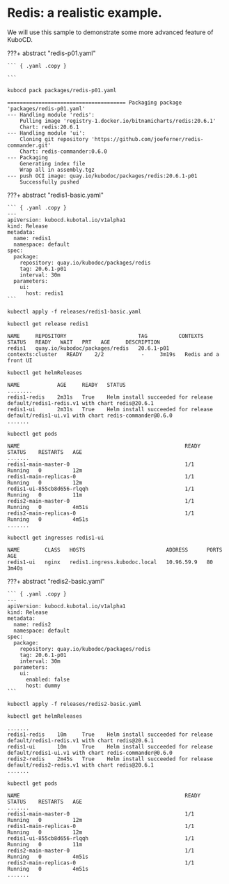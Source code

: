 
# Redis: a realistic example.


We will use this sample to demonstrate some more advanced feature of KuboCD.


???+ abstract "redis-p01.yaml"

    ``` { .yaml .copy }

    ```


``` { .bash .copy }
kubocd pack packages/redis-p01.yaml 
```

```
====================================== Packaging package 'packages/redis-p01.yaml'
--- Handling module 'redis':
    Pulling image 'registry-1.docker.io/bitnamicharts/redis:20.6.1'
    Chart: redis:20.6.1
--- Handling module 'ui':
    Cloning git repository 'https://github.com/joeferner/redis-commander.git'
    Chart: redis-commander:0.6.0
--- Packaging
    Generating index file
    Wrap all in assembly.tgz
--- push OCI image: quay.io/kubodoc/packages/redis:20.6.1-p01
    Successfully pushed
```



???+ abstract "redis1-basic.yaml"

    ``` { .yaml .copy }
    ---
    apiVersion: kubocd.kubotal.io/v1alpha1
    kind: Release
    metadata:
      name: redis1
      namespace: default
    spec:
      package:
        repository: quay.io/kubodoc/packages/redis
        tag: 20.6.1-p01
        interval: 30m
      parameters:
        ui:
          host: redis1
    ```


``` { .bash .copy }
kubectl apply -f releases/redis1-basic.yaml 
```

``` { .bash .copy }
kubectl get release redis1
```

``` { .bash }
NAME     REPOSITORY                       TAG          CONTEXTS           STATUS   READY   WAIT   PRT   AGE     DESCRIPTION
redis1   quay.io/kubodoc/packages/redis   20.6.1-p01   contexts:cluster   READY    2/2            -     3m19s   Redis and a front UI
```


``` { .bash .copy }
kubectl get helmReleases 
```

``` { .bash }
NAME            AGE     READY   STATUS
........
redis1-redis    2m31s   True    Helm install succeeded for release default/redis1-redis.v1 with chart redis@20.6.1
redis1-ui       2m31s   True    Helm install succeeded for release default/redis1-ui.v1 with chart redis-commander@0.6.0
.......
```

``` { .bash .copy }
kubectl get pods
```

``` { .bash }
NAME                                                     READY   STATUS    RESTARTS   AGE
.......
redis1-main-master-0                                     1/1     Running   0          12m
redis1-main-replicas-0                                   1/1     Running   0          12m
redis1-ui-855cb8d656-rlqqh                               1/1     Running   0          11m
redis2-main-master-0                                     1/1     Running   0          4m51s
redis2-main-replicas-0                                   1/1     Running   0          4m51s
.......
```


``` { .bash .copy }
kubectl get ingresses redis1-ui
```

``` { .bash }
NAME        CLASS   HOSTS                          ADDRESS      PORTS   AGE
redis1-ui   nginx   redis1.ingress.kubodoc.local   10.96.59.9   80      3m40s
```

???+ abstract "redis2-basic.yaml"

    ``` { .yaml .copy }
    ---
    apiVersion: kubocd.kubotal.io/v1alpha1
    kind: Release
    metadata:
      name: redis2
      namespace: default
    spec:
      package:
        repository: quay.io/kubodoc/packages/redis
        tag: 20.6.1-p01
        interval: 30m
      parameters:
        ui:
          enabled: false
          host: dummy
    ```

``` { .bash .copy }
kubectl apply -f releases/redis2-basic.yaml 
```


``` { .bash .copy }
kubectl get helmReleases 
```

``` { .bash }
.......
redis1-redis    10m     True    Helm install succeeded for release default/redis1-redis.v1 with chart redis@20.6.1
redis1-ui       10m     True    Helm install succeeded for release default/redis1-ui.v1 with chart redis-commander@0.6.0
redis2-redis    2m45s   True    Helm install succeeded for release default/redis2-redis.v1 with chart redis@20.6.1
.......
```

``` { .bash .copy }
kubectl get pods
```

``` { .bash }
NAME                                                     READY   STATUS    RESTARTS   AGE
.......
redis1-main-master-0                                     1/1     Running   0          12m
redis1-main-replicas-0                                   1/1     Running   0          12m
redis1-ui-855cb8d656-rlqqh                               1/1     Running   0          11m
redis2-main-master-0                                     1/1     Running   0          4m51s
redis2-main-replicas-0                                   1/1     Running   0          4m51s
.......
```
